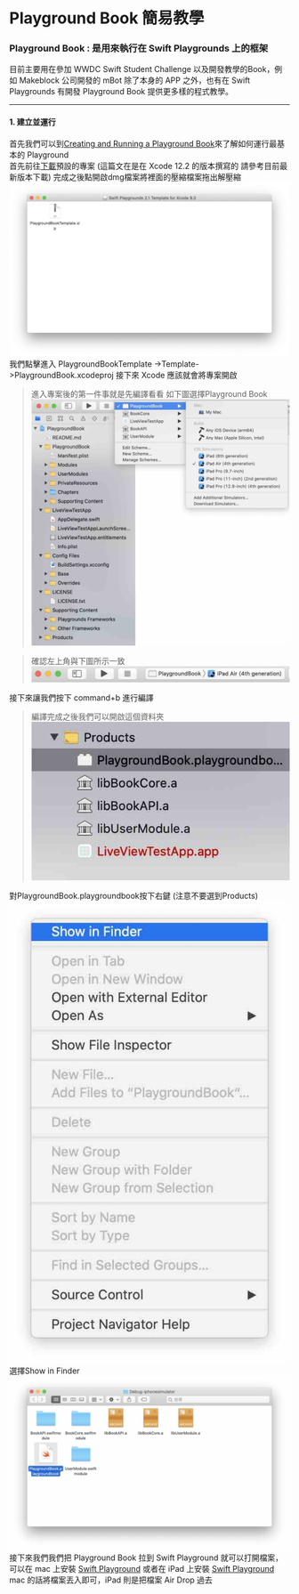 # Playground Book 簡易教學
### Playground Book : 是用來執行在 Swift Playgrounds 上的框架
目前主要用在參加 WWDC Swift Student Challenge 以及開發教學的Book，例如 Makeblock 公司開發的 mBot 除了本身的 APP 之外，也有在 Swift Playgrounds 有開發 Playground Book 提供更多樣的程式教學。

---
#### 1. 建立並運行 </br>
首先我們可以到[Creating and Running a Playground Book](https://developer.apple.com/documentation/swift_playgrounds/creating_and_running_a_playground_book)來了解如何運行最基本的 Playground </br>
首先前往[下載](https://developer.apple.com/download/more/?=Swift%20Playgrounds%20Author%20Template)預設的專案 (這篇文在是在 Xcode 12.2 的版本撰寫的 請參考目前最新版本下載)
完成之後點開啟dmg檔案將裡面的壓縮檔案拖出解壓縮
![v1點開壓縮之後的圖.png](https://github.com/EriaWist/My_Article/blob/main/Swift/WWDC/Resource/v1%E9%BB%9E%E9%96%8B%E5%A3%93%E7%B8%AE%E4%B9%8B%E5%BE%8C%E7%9A%84%E5%9C%96.png?raw=true)
我們點擊進入 PlaygroundBookTemplate ->Template->PlaygroundBook.xcodeproj 接下來 Xcode 應該就會將專案開啟

> 進入專案後的第一件事就是先編譯看看 如下圖選擇Playground Book
![v2設定為PlaygroundBook.jpg](https://github.com/EriaWist/My_Article/raw/main/Swift/WWDC/Resource/v2%E8%A8%AD%E5%AE%9A%E7%82%BAPlaygroundBook.jpg?raw=true)

> 確認左上角與下圖所示一致
![v3設定完成樣子.jpg](https://github.com/EriaWist/My_Article/raw/main/Swift/WWDC/Resource/v3%E8%A8%AD%E5%AE%9A%E5%AE%8C%E6%88%90%E6%A8%A3%E5%AD%90.jpg?raw=true)

接下來讓我們按下 command+b 進行編譯<br/>
>編譯完成之後我們可以開啟這個資料夾
![v4瀏覽.jpg](https://github.com/EriaWist/My_Article/blob/main/Swift/WWDC/Resource/v4%E7%80%8F%E8%A6%BD.jpg?raw=true)

對PlaygroundBook.playgroundbook按下右鍵 (注意不要選到Products)
![v5選取Show in Finder.jpg](https://github.com/EriaWist/My_Article/blob/main/Swift/WWDC/Resource/v5%E9%81%B8%E5%8F%96Show%20in%20Finder.jpg?raw=true)
選擇Show in Finder
![v6瀏覽檔案.jpg](https://github.com/EriaWist/My_Article/blob/main/Swift/WWDC/Resource/v6%E7%80%8F%E8%A6%BD%E6%AA%94%E6%A1%88.jpg?raw=true)
接下來我們我們把 Playground Book 拉到 Swift Playground 就可以打開檔案，可以在 mac 上安裝 [Swift Playground](https://apps.apple.com/tw/app/swift-playgrounds/id1496833156?mt=12) 或者在 iPad 上安裝 [Swift Playground](https://apps.apple.com/tw/app/swift-playgrounds/id908519492?l=en) <br/>
mac 的話將檔案丟入即可，iPad 則是把檔案 Air Drop 過去